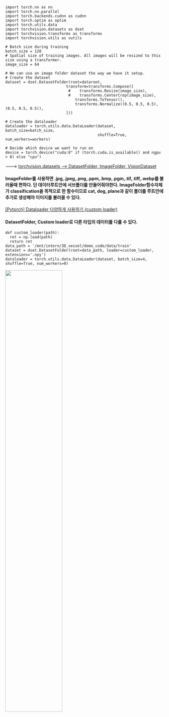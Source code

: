 ```import torch
import torch.nn as nn
import torch.nn.parallel
import torch.backends.cudnn as cudnn
import torch.optim as optim
import torch.utils.data
import torchvision.datasets as dset
import torchvision.transforms as transforms
import torchvision.utils as vutils

# Batch size during training
batch_size = 128
# Spatial size of training images. All images will be resized to this size using a transformer.
image_size = 64

# We can use an image folder dataset the way we have it setup.
# Create the dataset
dataset = dset.DatasetFolder(root=dataroot,
                           transform=transforms.Compose([
                            #    transforms.Resize(image_size),
                            #    transforms.CenterCrop(image_size),
                               transforms.ToTensor(),
                               transforms.Normalize((0.5, 0.5, 0.5), (0.5, 0.5, 0.5)),
                           ]))

# Create the dataloader
dataloader = torch.utils.data.DataLoader(dataset, batch_size=batch_size,
                                         shuffle=True, num_workers=workers)

# Decide which device we want to run on
device = torch.device("cuda:0" if (torch.cuda.is_available() and ngpu > 0) else "cpu")
```

---> [torchvision.datasets --> DatasetFolder, ImageFolder, VisionDataset](https://pytorch.org/vision/stable/datasets.html)

#### ImageFolder를 사용하면 .jpg,.jpeg,.png,.ppm,.bmp,.pgm,.tif,.tiff,.webp를 불러올때 편하다. 단 데이터루트안에 서브폴더를 만들어줘야한다. ImageFolder함수자체가 classification을 목적으로 한 함수이므로 cat, dog, plane과 같이 폴더를 루트안에 추가로 생성해야 이미지를 불러올 수 있다.
[[Pytorch] Dataloader 다양하게 사용하기 (custom loader)](https://honeyjamtech.tistory.com/38)

#### DatasetFolder, Custom loader로 다른 타입의 데이터를 다룰 수 있다.
```
def custom_loader(path): 
  ret = np.load(path) 
  return ret 
data_path = '/mnt/intern/3D_vessel/demo_code/data/train' 
dataset = dset.DatasetFolder(root=data_path, loader=custom_loader, extensions='.npy') 
dataloader = torch.utils.data.DataLoader(dataset, batch_size=4, shuffle=True, num_workers=0)
```

<img src="https://github.com/Hyeseong0317/CT_Segmentation/blob/main/images/torchvisiondatasets.PNG" width="60%">


